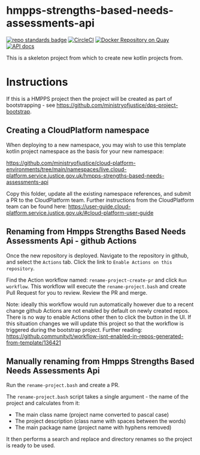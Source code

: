 # hmpps-strengths-based-needs-assessments-api
[![repo standards badge](https://img.shields.io/badge/dynamic/json?color=blue&style=flat&logo=github&label=MoJ%20Compliant&query=%24.result&url=https%3A%2F%2Foperations-engineering-reports.cloud-platform.service.justice.gov.uk%2Fapi%2Fv1%2Fcompliant_public_repositories%2Fhmpps-strengths-based-needs-assessments-api)](https://operations-engineering-reports.cloud-platform.service.justice.gov.uk/public-github-repositories.html#hmpps-strengths-based-needs-assessments-api "Link to report")
[![CircleCI](https://circleci.com/gh/ministryofjustice/hmpps-strengths-based-needs-assessments-api/tree/main.svg?style=svg)](https://circleci.com/gh/ministryofjustice/hmpps-strengths-based-needs-assessments-api)
[![Docker Repository on Quay](https://quay.io/repository/hmpps/hmpps-strengths-based-needs-assessments-api/status "Docker Repository on Quay")](https://quay.io/repository/hmpps/hmpps-strengths-based-needs-assessments-api)
[![API docs](https://img.shields.io/badge/API_docs_-view-85EA2D.svg?logo=swagger)](https://hmpps-strengths-based-needs-assessments-api-dev.hmpps.service.justice.gov.uk/webjars/swagger-ui/index.html?configUrl=/v3/api-docs)

This is a skeleton project from which to create new kotlin projects from.

# Instructions

If this is a HMPPS project then the project will be created as part of bootstrapping - 
see https://github.com/ministryofjustice/dps-project-bootstrap.

## Creating a CloudPlatform namespace

When deploying to a new namespace, you may wish to use this template kotlin project namespace as the basis for your new namespace:

<https://github.com/ministryofjustice/cloud-platform-environments/tree/main/namespaces/live.cloud-platform.service.justice.gov.uk/hmpps-strengths-based-needs-assessments-api>

Copy this folder, update all the existing namespace references, and submit a PR to the CloudPlatform team. Further instructions from the CloudPlatform team can be found here: <https://user-guide.cloud-platform.service.justice.gov.uk/#cloud-platform-user-guide>

## Renaming from Hmpps Strengths Based Needs Assessments Api - github Actions

Once the new repository is deployed. Navigate to the repository in github, and select the `Actions` tab.
Click the link to `Enable Actions on this repository`.

Find the Action workflow named: `rename-project-create-pr` and click `Run workflow`.  This workflow will
execute the `rename-project.bash` and create Pull Request for you to review.  Review the PR and merge.

Note: ideally this workflow would run automatically however due to a recent change github Actions are not
enabled by default on newly created repos. There is no way to enable Actions other then to click the button in the UI.
If this situation changes we will update this project so that the workflow is triggered during the bootstrap project.
Further reading: <https://github.community/t/workflow-isnt-enabled-in-repos-generated-from-template/136421>

## Manually renaming from Hmpps Strengths Based Needs Assessments Api

Run the `rename-project.bash` and create a PR.

The `rename-project.bash` script takes a single argument - the name of the project and calculates from it:
* The main class name (project name converted to pascal case) 
* The project description (class name with spaces between the words)
* The main package name (project name with hyphens removed)

It then performs a search and replace and directory renames so the project is ready to be used.
